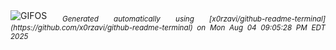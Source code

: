 <div align="justify">
<picture>
    <source media="(prefers-color-scheme: dark)" srcset="https://i.ibb.co/WpGh8r6K/output-gif.gif">
    <source media="(prefers-color-scheme: light)" srcset="https://i.ibb.co/WpGh8r6K/output-gif.gif">
    <img alt="GIFOS" src="https://i.ibb.co/WpGh8r6K/output-gif.gif">
</picture>
<sub><i>Generated automatically using [x0rzavi/github-readme-terminal](https://github.com/x0rzavi/github-readme-terminal) on Mon Aug 04 09:05:28 PM EDT 2025</i></sub>
</div>

<!--  -->